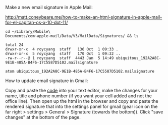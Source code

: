 Make a new email signature in Apple Mail:

http://matt.coneybeare.me/how-to-make-an-html-signature-in-apple-mail-for-el-capitan-os-x-10-dot-11/

```
cd ~/Library/Mobile\ Documents/com~apple~mail/Data/V3/MailData/Signatures/ && ls

total 24
drwxr-xr-x  4 roycyang  staff   136 Oct  1 09:33 .
drwxr-xr-x  5 roycyang  staff   170 Oct  1 09:32 ..
-rw-r--r--@ 1 roycyang  staff  4443 Jan  5 14:49 ubiquitous_192A2A8C-9E1B-485A-B4F6-17C5587D5102.mailsignature
```

```
atom ubiquitous_192A2A8C-9E1B-485A-B4F6-17C5587D5102.mailsignature
```

How to update email signature in Gmail:

Copy and paste the <a href="giantmachines.github.io/email/template.mailsignature">code</a> into your text editor, make the changes for your name, title and phone number (if you want your cell added and not the office line). Then open up the html in the browser and copy and paste the rendered signature that into the settings panel for gmail (gear icon on the far right > settings > General > Signature (towards the bottom)). Click "save changes" at the bottom of the page.
